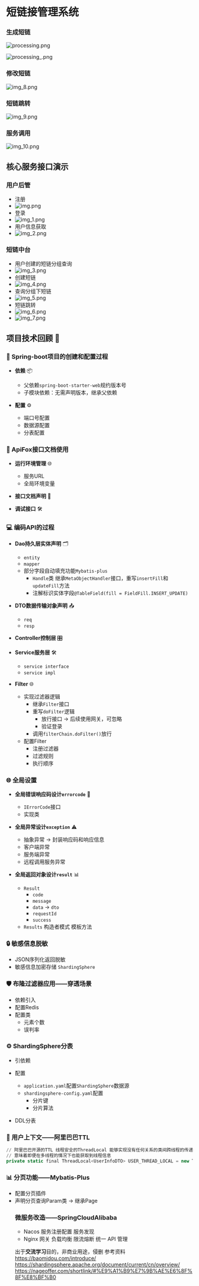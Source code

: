 # 短链接管理系统
### 生成短链
![processing.png](ReadMeImag/processing.png)

![processing_.png](ReadMeImag/processing_.png)
### 修改短链
![img_8.png](ReadMeImag/img_8.png)
### 短链跳转
![img_9.png](ReadMeImag/img_9.png)
### 服务调用
![img_10.png](ReadMeImag/img_10.png)
## 核心服务接口演示
### 用户后管
- 注册
- ![img.png](ReadMeImag/img.png)
- 登录
- ![img_1.png](ReadMeImag/img_1.png)
- 用户信息获取
- ![img_2.png](ReadMeImag/img_2.png)
### 短链中台
- 用户创建的短链分组查询
- ![img_3.png](ReadMeImag/img_3.png)
- 创建短链
- ![img_4.png](ReadMeImag/img_4.png)
- 查询分组下短链
- ![img_5.png](ReadMeImag/img_5.png)
- 短链跳转
- ![img_6.png](ReadMeImag/img_6.png)
- ![img_7.png](ReadMeImag/img_7.png)
## 项目技术回顾 🚀

### 🌱 Spring-boot项目的创建和配置过程

- **依赖** 📦
    - 父依赖`spring-boot-starter-web`规约版本号
    - 子模块依赖：无需声明版本，继承父依赖

- **配置** ⚙️
    - 端口号配置
    - 数据源配置
    - 分表配置

### 📄 ApiFox接口文档使用

- **运行环境管理** 🌐
    - 服务URL
    - 全局环境变量

- **接口文档声明** 📜

- **调试接口** 🛠️

### 💻 编码API的过程

- **Dao持久层实体声明** 🗂️
    - `entity`
    - `mapper`
    - 部分字段自动填充功能`Mybatis-plus`
        - `Handle`类 继承`MetaObjectHandler`接口，重写`insertFill`和`updateFill`方法
        - 注解标识实体字段`@TableField(fill = FieldFill.INSERT_UPDATE)`

- **DTO数据传输对象声明** 📤
    - `req`
    - `resp`

- **Controller控制层** 🎛️
- **Service服务层** 🛠️
    - `service interface`
    - `service impl`

- **Filter** 🌐
    - 实现过滤器逻辑
        - 继承`Filter`接口
        - 重写`doFilter`逻辑
            - 放行接口 -> 后续使用网关，可忽略
            - 验证登录
        - 调用`filterChain.doFilter()`放行
    - 配置Filter
        - 注册过滤器
        - 过滤规则
        - 执行顺序

### 🌐 全局设置

- **全局错误响应码设计`errorcode`** 🛑
    - `IErrorCode`接口
    - 实现类

- **全局异常设计`exception`** ⚠️
    - 抽象异常 -> 封装响应码和响应信息
    - 客户端异常
    - 服务端异常
    - 远程调用服务异常

- **全局返回对象设计`result`** 📊
    - `Result`
        - `code`
        - `message`
        - `data` -> `dto`
        - `requestId`
        - `success`
    - `Results` 构造者模式 模板方法

### 🔒 敏感信息脱敏

- JSON序列化返回脱敏
- 敏感信息加密存储 `ShardingSphere`

### 🛡️ 布隆过滤器应用——穿透场景

- 依赖引入
- 配置Redis
- 配置类
    - 元素个数
    - 误判率

### ⚙️ ShardingSphere分表

- 引依赖
- 配置
    - `application.yaml`配置`ShardingSphere`数据源
    - `shardingsphere-config.yaml`配置
        - 分片键
        - 分片算法

- DDL分表

### 👤 用户上下文——阿里巴巴TTL

```sql
// 阿里巴巴开源的TTL 线程安全的ThreadLocal 能够实现没有任何关系的类间跨线程的传递
// 意味着即便在多线程的情况下也能获取到线程信息
private static final ThreadLocal<UserInfoDTO> USER_THREAD_LOCAL = new TransmittableThreadLocal<>();

```
### 📊 分页功能——Mybatis-Plus
- 配置分页插件
- 声明分页查询Param类 -> 继承Page<Object>

### 微服务改造——SpringCloudAlibaba
- Nacos 服务注册配置 服务发现
- Nginx 网关 负载均衡 限流熔断 统一 API 管理

出于**交流学习**目的，非商业用途，侵删
参考资料
https://baomidou.com/introduce/
https://shardingsphere.apache.org/document/current/cn/overview/
https://nageoffer.com/shortlink/#%E9%A1%B9%E7%9B%AE%E6%8F%8F%E8%BF%B0
